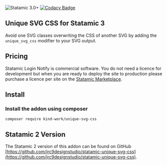 ![Statamic 3.0+](https://img.shields.io/badge/Statamic-3.0+-FF269E?style=for-the-badge&link=https://statamic.com)
[![Codacy Badge](https://api.codacy.com/project/badge/Grade/f60d22b60023490d83b8d85ec144da29)](https://www.codacy.com/manual/jcohlmeyer/unique-svg-css?utm_source=github.com&amp;utm_medium=referral&amp;utm_content=kind-work/unique-svg-css&amp;utm_campaign=Badge_Grade)

## Unique SVG CSS for Statamic 3

Avoid one SVG classes overwriting the CSS of another SVG by adding the `unique_svg_css` modifier to your SVG output.

## Pricing

Statamic Login Notify is commercial software. You do not need a licence for development but when you are ready to deploy the site to production please purchase a licence per site on the [Statamic Marketplace](https://statamic.com/marketplace/addons/unique-svg-css).

## Install

### Install the addon using composer

```composer require kind-work/unique-svg-css```

## Statamic 2 Version

The Statamic 2 version of this addon can be found on GitHub [https://github.com/jrc9designstudio/statamic-unique-svg-css](https://github.com/jrc9designstudio/statamic-unique-svg-css).
